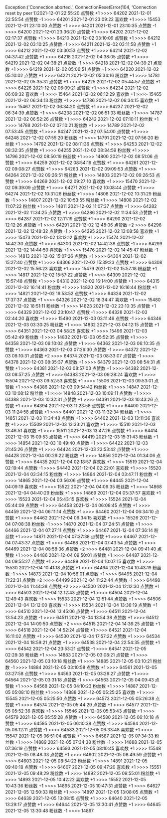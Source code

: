 Exception:('Connection aborted.', ConnectionResetError(104, 'Connection reset by peer'))2021-12-01  22:55:20   点赞数 +1 >>>> 64202
2021-12-01  22:55:54   点赞数 -1 >>>> 64201
2021-12-01  23:09:22   喜欢数 +1 >>>> 15453
2021-12-01  23:10:00   点赞数 +1 >>>> 64201
2021-12-01  23:10:35   点赞数 -1 >>>> 64200
2021-12-01  23:36:20   点赞数 +1 >>>> 64202
2021-12-02  02:17:37   点赞数 +1 >>>> 64210
2021-12-02  03:10:09   点赞数 +1 >>>> 64212
2021-12-02  03:10:25   点赞数 -1 >>>> 64211
2021-12-02  03:11:58   点赞数 +1 >>>> 64212
2021-12-02  03:30:53   点赞数 +1 >>>> 64214
2021-12-02  04:37:42   点赞数 +1 >>>> 64218
2021-12-02  04:38:05   点赞数 +1 >>>> 64219
2021-12-02  04:38:21   点赞数 -1 >>>> 64218
2021-12-02  04:39:21   点赞数 +1 >>>> 64219
2021-12-02  05:06:51   点赞数 +1 >>>> 64220
2021-12-02  05:10:02   点赞数 +1 >>>> 64221
2021-12-02  05:34:16   粉丝数 +1 >>>> 14781
2021-12-02  05:35:31   点赞数 +1 >>>> 64225
2021-12-02  05:44:57   点赞数 +1 >>>> 64226
2021-12-02  06:09:21   点赞数 +1 >>>> 64234
2021-12-02  06:09:32   喜欢数 +1 >>>> 15464
2021-12-02  06:12:29   喜欢数 +1 >>>> 15465
2021-12-02  06:34:13   粉丝数 +1 >>>> 14786
2021-12-02  06:34:15   喜欢数 +1 >>>> 15467
2021-12-02  06:34:20   点赞数 +1 >>>> 64237
2021-12-02  06:34:39   点赞数 +1 >>>> 64238
2021-12-02  06:51:33   粉丝数 +1 >>>> 14787
2021-12-02  06:52:26   点赞数 +1 >>>> 64242
2021-12-02  07:10:11   粉丝数 +1 >>>> 14788
2021-12-02  07:10:21   粉丝数 +1 >>>> 14789
2021-12-02  07:53:45   点赞数 +1 >>>> 64247
2021-12-02  07:54:00   点赞数 +1 >>>> 64248
2021-12-02  07:55:20   粉丝数 +1 >>>> 14791
2021-12-02  07:56:20   粉丝数 +1 >>>> 14792
2021-12-02  08:11:36   点赞数 +1 >>>> 64253
2021-12-02  08:32:35   点赞数 +1 >>>> 64255
2021-12-02  08:34:59   粉丝数 +1 >>>> 14796
2021-12-02  08:50:19   粉丝数 +1 >>>> 14800
2021-12-02  08:51:06   点赞数 +1 >>>> 64259
2021-12-02  08:54:19   点赞数 +1 >>>> 64261
2021-12-02  09:08:27   点赞数 +1 >>>> 64263
2021-12-02  09:09:53   点赞数 +1 >>>> 64264
2021-12-02  09:26:51   粉丝数 +1 >>>> 14803
2021-12-02  09:26:53   点赞数 +1 >>>> 64269
2021-12-02  09:27:10   喜欢数 +1 >>>> 15470
2021-12-02  09:39:09   点赞数 +1 >>>> 64271
2021-12-02  10:08:44   点赞数 +1 >>>> 64274
2021-12-02  10:31:26   粉丝数 +1 >>>> 14808
2021-12-02  10:31:29   粉丝数 -1 >>>> 14807
2021-12-02  10:53:55   粉丝数 +1 >>>> 14808
2021-12-02  11:07:22   粉丝数 +1 >>>> 14811
2021-12-02  11:07:37   点赞数 +1 >>>> 64282
2021-12-02  11:34:25   点赞数 +1 >>>> 64286
2021-12-02  11:34:53   点赞数 +1 >>>> 64287
2021-12-02  12:11:19   点赞数 +1 >>>> 64290
2021-12-02  12:12:26   点赞数 +1 >>>> 64291
2021-12-02  12:48:06   点赞数 +2 >>>> 64296
2021-12-02  12:48:32   点赞数 -1 >>>> 64295
2021-12-02  13:08:58   喜欢数 +1 >>>> 15473
2021-12-02  13:12:12   喜欢数 +1 >>>> 15474
2021-12-02  14:42:30   点赞数 +1 >>>> 64300
2021-12-02  14:42:38   点赞数 -1 >>>> 64299
2021-12-02  14:44:50   喜欢数 +1 >>>> 15476
2021-12-02  14:45:47   粉丝数 -1 >>>> 14813
2021-12-02  15:07:26   点赞数 +1 >>>> 64304
2021-12-02  15:27:40   点赞数 +1 >>>> 64306
2021-12-02  15:39:23   点赞数 +1 >>>> 64308
2021-12-02  15:56:23   喜欢数 +1 >>>> 15479
2021-12-02  15:57:18   粉丝数 +1 >>>> 14817
2021-12-02  15:57:22   点赞数 +1 >>>> 64309
2021-12-02  15:57:48   点赞数 +1 >>>> 64310
2021-12-02  16:14:00   点赞数 +1 >>>> 64315
2021-12-02  16:14:41   粉丝数 +1 >>>> 14820
2021-12-02  16:16:44   粉丝数 +1 >>>> 14821
2021-12-02  16:53:52   点赞数 +1 >>>> 64324
2021-12-02  17:37:37   点赞数 +1 >>>> 64326
2021-12-02  18:34:47   喜欢数 +1 >>>> 15480
2021-12-02  18:51:11   粉丝数 +1 >>>> 14823
2021-12-02  23:10:35   点赞数 +1 >>>> 64329
2021-12-02  23:10:47   点赞数 -1 >>>> 64328
2021-12-03  02:44:20   喜欢数 +1 >>>> 15490
2021-12-03  03:11:46   点赞数 -1 >>>> 64346
2021-12-03  03:30:25   粉丝数 +1 >>>> 14832
2021-12-03  04:12:15   点赞数 +1 >>>> 64351
2021-12-03  04:58:25   喜欢数 +1 >>>> 15496
2021-12-03  05:42:49   粉丝数 -1 >>>> 14832
2021-12-03  05:52:35   点赞数 +1 >>>> 64358
2021-12-03  06:10:02   点赞数 +1 >>>> 64362
2021-12-03  06:10:35   点赞数 +1 >>>> 64363
2021-12-03  07:26:30   点赞数 -1 >>>> 64372
2021-12-03  08:10:31   点赞数 +2 >>>> 64374
2021-12-03  08:33:07   点赞数 -1 >>>> 64378
2021-12-03  08:35:37   点赞数 +1 >>>> 64379
2021-12-03  08:54:31   点赞数 +1 >>>> 64381
2021-12-03  08:57:03   点赞数 +1 >>>> 64382
2021-12-03  08:57:25   点赞数 +1 >>>> 64383
2021-12-03  09:28:24   喜欢数 +1 >>>> 15504
2021-12-03  09:52:53   喜欢数 +1 >>>> 15506
2021-12-03  09:53:01   点赞数 +1 >>>> 64386
2021-12-03  09:54:42   粉丝数 +1 >>>> 14847
2021-12-03  10:08:12   粉丝数 +1 >>>> 14848
2021-12-03  10:09:11   点赞数 +1 >>>> 64388
2021-12-03  10:32:31   点赞数 +1 >>>> 64391
2021-12-03  10:43:26   点赞数 +1 >>>> 64394
2021-12-03  11:23:58   点赞数 +1 >>>> 64400
2021-12-03  11:24:58   点赞数 +1 >>>> 64401
2021-12-03  11:32:34   粉丝数 +1 >>>> 14851
2021-12-03  11:34:48   点赞数 +1 >>>> 64402
2021-12-03  13:11:36   喜欢数 +1 >>>> 15509
2021-12-03  13:33:21   喜欢数 +1 >>>> 15510
2021-12-03  13:46:51   喜欢数 +1 >>>> 15511
2021-12-03  13:47:26   点赞数 +1 >>>> 64414
2021-12-03  15:09:53   点赞数 +1 >>>> 64419
2021-12-03  15:31:43   粉丝数 +1 >>>> 14854
2021-12-03  16:49:40   点赞数 +1 >>>> 64422
2021-12-03  21:45:26   点赞数 +1 >>>> 64424
2021-12-03  23:53:42   点赞数 +1 >>>> 64428
2021-12-04  00:29:22   粉丝数 +1 >>>> 14856
2021-12-04  01:34:06   点赞数 +1 >>>> 64435
2021-12-04  02:18:57   喜欢数 +1 >>>> 15519
2021-12-04  02:19:44   点赞数 -1 >>>> 64442
2021-12-04  02:22:01   喜欢数 +1 >>>> 15520
2021-12-04  03:34:15   粉丝数 +1 >>>> 14864
2021-12-04  03:47:11   粉丝数 +1 >>>> 14865
2021-12-04  03:56:06   点赞数 +1 >>>> 64445
2021-12-04  04:09:19   喜欢数 +1 >>>> 15522
2021-12-04  04:09:35   粉丝数 +1 >>>> 14868
2021-12-04  04:40:29   粉丝数 +1 >>>> 14869
2021-12-04  05:37:57   喜欢数 +1 >>>> 15523
2021-12-04  05:43:15   喜欢数 +1 >>>> 15524
2021-12-04  05:44:09   点赞数 +1 >>>> 64458
2021-12-04  06:08:45   点赞数 +1 >>>> 64459
2021-12-04  06:11:14   点赞数 +1 >>>> 64460
2021-12-04  06:34:10   点赞数 +1 >>>> 64462
2021-12-04  06:34:15   喜欢数 +1 >>>> 15526
2021-12-04  07:08:38   粉丝数 -1 >>>> 14870
2021-12-04  07:24:51   点赞数 +1 >>>> 64466
2021-12-04  07:27:11   点赞数 +1 >>>> 64467
2021-12-04  07:36:14   粉丝数 +1 >>>> 14871
2021-12-04  07:37:38   点赞数 +1 >>>> 64467
2021-12-04  07:43:37   点赞数 +1 >>>> 64468
2021-12-04  07:43:54   点赞数 +1 >>>> 64469
2021-12-04  08:58:36   点赞数 +2 >>>> 64481
2021-12-04  09:41:40   点赞数 +1 >>>> 64486
2021-12-04  09:50:01   点赞数 +1 >>>> 64487
2021-12-04  09:55:27   点赞数 +1 >>>> 64489
2021-12-04  10:07:15   喜欢数 +1 >>>> 15530
2021-12-04  10:41:18   点赞数 +1 >>>> 64494
2021-12-04  10:43:19   粉丝数 -1 >>>> 14873
2021-12-04  10:56:01   点赞数 +1 >>>> 64495
2021-12-04  11:22:31   点赞数 +2 >>>> 64499
2021-12-04  11:22:44   点赞数 -1 >>>> 64498
2021-12-04  11:44:38   点赞数 +2 >>>> 64500
2021-12-04  12:12:30   点赞数 +1 >>>> 64503
2021-12-04  12:12:43   点赞数 +1 >>>> 64504
2021-12-04  12:49:43   喜欢数 +1 >>>> 15533
2021-12-04  12:51:44   点赞数 +1 >>>> 64506
2021-12-04  13:12:00   喜欢数 +1 >>>> 15534
2021-12-04  13:36:19   点赞数 +1 >>>> 64510
2021-12-04  13:45:06   点赞数 +1 >>>> 64511
2021-12-04  13:54:23   点赞数 -1 >>>> 64511
2021-12-04  13:54:38   点赞数 +1 >>>> 64512
2021-12-04  14:09:50   点赞数 +2 >>>> 64515
2021-12-04  14:36:25   点赞数 +1 >>>> 64518
2021-12-04  14:52:24   点赞数 +1 >>>> 64521
2021-12-04  16:11:02   点赞数 +1 >>>> 64530
2021-12-04  17:57:22   点赞数 +1 >>>> 64534
2021-12-04  18:59:21   点赞数 +1 >>>> 64538
2021-12-04  22:54:35   点赞数 +1 >>>> 64542
2021-12-04  23:53:21   点赞数 -1 >>>> 64541
2021-12-05  02:28:38   粉丝数 +1 >>>> 14883
2021-12-05  03:08:21   点赞数 +1 >>>> 64560
2021-12-05  03:10:18   粉丝数 +1 >>>> 14885
2021-12-05  03:10:21   粉丝数 -1 >>>> 14884
2021-12-05  03:10:58   点赞数 +1 >>>> 64561
2021-12-05  03:27:58   点赞数 +1 >>>> 64563
2021-12-05  03:29:27   点赞数 +1 >>>> 64564
2021-12-05  03:31:18   点赞数 -1 >>>> 64563
2021-12-05  04:09:43   点赞数 +1 >>>> 64568
2021-12-05  04:10:23   粉丝数 +1 >>>> 14887
2021-12-05  05:08:10   粉丝数 +1 >>>> 14888
2021-12-05  05:25:25   喜欢数 +1 >>>> 15545
2021-12-05  05:25:50   点赞数 +1 >>>> 64573
2021-12-05  05:26:38   点赞数 +1 >>>> 64574
2021-12-05  05:44:29   点赞数 +1 >>>> 64577
2021-12-05  05:52:36   喜欢数 +1 >>>> 15546
2021-12-05  05:53:43   点赞数 +1 >>>> 64579
2021-12-05  05:55:28   点赞数 +1 >>>> 64580
2021-12-05  06:10:18   点赞数 +1 >>>> 64585
2021-12-05  06:10:38   点赞数 -1 >>>> 64584
2021-12-05  06:12:11   点赞数 -1 >>>> 64583
2021-12-05  06:33:48   喜欢数 +1 >>>> 15547
2021-12-05  06:51:04   点赞数 +1 >>>> 64587
2021-12-05  07:34:33   粉丝数 +1 >>>> 14889
2021-12-05  07:34:38   粉丝数 -1 >>>> 14888
2021-12-05  07:36:19   点赞数 +1 >>>> 64593
2021-12-05  08:10:45   喜欢数 +1 >>>> 15548
2021-12-05  08:48:33   点赞数 +1 >>>> 64602
2021-12-05  08:49:59   点赞数 +1 >>>> 64603
2021-12-05  08:54:23   粉丝数 +1 >>>> 14891
2021-12-05  09:40:18   点赞数 +1 >>>> 64607
2021-12-05  09:47:20   喜欢数 +1 >>>> 15551
2021-12-05  09:48:29   粉丝数 +1 >>>> 14892
2021-12-05  09:55:01   粉丝数 +1 >>>> 14893
2021-12-05  10:42:22   喜欢数 +1 >>>> 15552
2021-12-05  10:43:36   粉丝数 +1 >>>> 14895
2021-12-05  10:47:31   点赞数 +1 >>>> 64627
2021-12-05  12:50:33   粉丝数 +1 >>>> 14897
2021-12-05  13:08:05   点赞数 +1 >>>> 64639
2021-12-05  13:08:15   点赞数 +1 >>>> 64640
2021-12-05  13:29:17   点赞数 +1 >>>> 64644
2021-12-05  13:30:41   点赞数 +1 >>>> 64645
2021-12-05  13:30:48   粉丝数 -1 >>>> 14897

